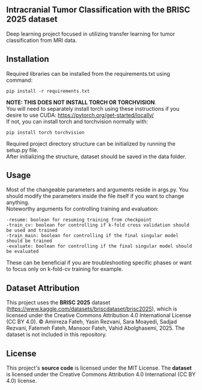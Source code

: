 ## Intracranial Tumor Classification with the BRISC 2025 dataset
Deep learning project focused in utilizing transfer learning for tumor classification from MRI data.

## Installation
Required libraries can be installed from the requirements.txt using command:
```
pip install -r requirements.txt
```
**NOTE: THIS DOES NOT INSTALL TORCH OR TORCHVISION**.  
You will need to separately install torch using these instructions if you desire to use CUDA: https://pytorch.org/get-started/locally/  
If not, you can install torch and torchvision normally with:
```
pip install torch torchvision
```
Required project directory structure can be initialized by running the setup.py file.  
After initializing the structure, dataset should be saved in the data folder.

## Usage  
Most of the changeable parameters and arguments reside in args.py. You should modify the parameters inside the file itself if you want to change anything.  
Noteworthy arguments for controlling training and evaluation:
```
-resume: boolean for resuming training from checkpoint
-train_cv: boolean for controlling if k-fold cross validation should be used and trained
-train_main: boolean for controlling if the final singular model should be trained
-evaluate: boolean for controlling if the final singular model should be evaluated
```
These can be beneficial if you are troubleshooting specific phases or want to focus only on k-fold-cv training for example.

## Dataset Attribution
This project uses the **BRISC 2025** dataset (https://www.kaggle.com/datasets/briscdataset/brisc2025), 
which is licensed under the Creative Commons Attribution 4.0 International License (CC BY 4.0).
© Amirreza Fateh, Yasin Rezvani, Sara Moayedi, Sadjad Rezvani, Fatemeh Fateh, Mansoor Fateh, Vahid Abolghasemi, 2025.
The dataset is not included in this repository.

## License
This project's **source code** is licensed under the MIT License.
The **dataset** is licensed under the Creative Commons Attribution 4.0 International (CC BY 4.0) license.

